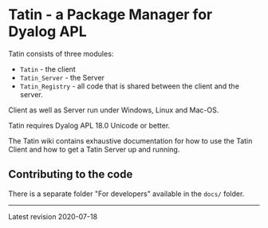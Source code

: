 # Tatin - a Package Manager for Dyalog APL

Tatin consists of three modules:

* `Tatin` - the client
* `Tatin_Server` - the Server
* `Tatin_Registry` - all code that is shared between the client and the server.

Client as well as Server run under Windows, Linux and Mac-OS.

Tatin requires Dyalog APL 18.0 Unicode or better.

The Tatin wiki contains exhaustive documentation for how to use the Tatin Client and how to get a Tatin Server up and running.


## Contributing to the code 

There is a separate folder "For developers" available in the `docs/` folder.

-----

Latest revision 2020-07-18
